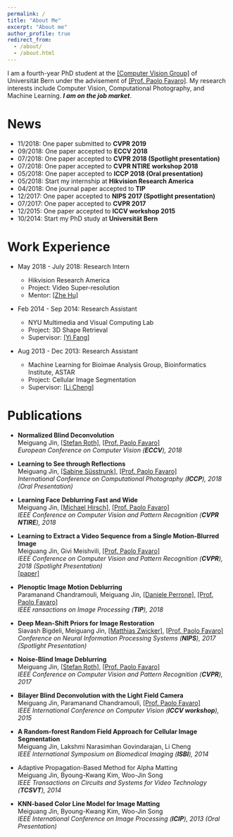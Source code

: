 ```yaml
---
permalink: /
title: "About Me"
excerpt: "About me"
author_profile: true
redirect_from: 
  - /about/
  - /about.html
---
```


I am a fourth-year PhD student at the [[Computer Vision Group]](http://www.cvg.unibe.ch/home/) of Universität Bern under the advisement of [[Prof. Paolo Favaro]](http://www.cvg.unibe.ch/people/favaro). My research interests include Computer Vision, Computational Photography, and Machine Learning. ***I am on the job market***.

News
======
* 11/2018: One paper submitted to **CVPR 2019**
* 09/2018: One paper accepted to **ECCV 2018**
* 07/2018: One paper accepted to **CVPR 2018 (Spotlight presentation)**
* 07/2018: One paper accepted to **CVPR NTIRE workshop 2018**
* 05/2018: One paper accepted to **ICCP 2018 (Oral presentation)**
* 05/2018: Start my internship at **Hikvision Research America**
* 04/2018: One journal paper accepted to **TIP**
* 12/2017: One paper accepted to **NIPS 2017 (Spotlight presentation)**
* 07/2017: One paper accepted to **CVPR 2017**
* 12/2015: One paper accepted to **ICCV workshop 2015**
* 10/2014: Start my PhD study at **Universität Bern** 

Work Experience
======
* May 2018 - July 2018: Research Intern
  * Hikvision Research America
  * Project: Video Super-resolution
  * Mentor: [[Zhe Hu]](https://eng.ucmerced.edu/people/zhu)

* Feb 2014 - Sep 2014: Research Assistant
  * NYU Multimedia and Visual Computing Lab
  * Project: 3D Shape Retrieval
  * Supervisor: [[Yi Fang]](https://nyuad.nyu.edu/en/academics/divisions/engineering/faculty/yi-fang.html)

* Aug 2013 - Dec 2013: Research Assistant
  * Machine Learning for Bioimae Analysis Group, Bioinformatics Institute, ASTAR
  * Project: Cellular Image Segmentation
  * Supervisor: [[Li Cheng]](https://web.bii.a-star.edu.sg/~chengli/)

Publications
======
* **Normalized Blind Deconvolution**  
Meiguang Jin, [[Stefan Roth]](https://www.visinf.tu-darmstadt.de/team_members/sroth/sroth.en.jsp), [[Prof. Paolo Favaro]](http://www.cvg.unibe.ch/people/favaro)  
*European Conference on Computer Vision (**ECCV**), 2018*

* **Learning to See through Reflections**  
Meiguang Jin, [[Sabine Süsstrunk]](https://ivrl.epfl.ch/people/people-susstrunk/), [[Prof. Paolo Favaro]](http://www.cvg.unibe.ch/people/favaro)  
*International Conference on Computational Photography (**ICCP**), 2018 (Oral Presentation)*

* **Learning Face Deblurring Fast and Wide**  
Meiguang Jin, [[Michael Hirsch]](https://ei.is.tuebingen.mpg.de/person/mhirsch), [[Prof. Paolo Favaro]](http://www.cvg.unibe.ch/people/favaro)  
*IEEE Conference on Computer Vision and Pattern Recognition (**CVPR NTIRE**), 2018*

* **Learning to Extract a Video Sequence from a Single Motion-Blurred Image**  
Meiguang Jin, Givi Meishvili, [[Prof. Paolo Favaro]](http://www.cvg.unibe.ch/people/favaro)  
*IEEE Conference on Computer Vision and Pattern Recognition (**CVPR**), 2018 (Spotlight Presentation)*  
[[paper]](http://openaccess.thecvf.com/content_cvpr_2018/papers/Jin_Learning_to_Extract_CVPR_2018_paper.pdf)

* **Plenoptic Image Motion Deblurring**  
Paramanand Chandramouli, Meiguang Jin,  [[Daniele Perrone]](https://danieleperrone.com/), [[Prof. Paolo Favaro]](http://www.cvg.unibe.ch/people/favaro)  
*IEEE ransactions on Image Processing (**TIP**), 2018*

* **Deep Mean-Shift Priors for Image Restoration**  
Siavash Bigdeli, Meiguang Jin, [[Matthias Zwicker]](https://www.cs.umd.edu/~zwicker/), [[Prof. Paolo Favaro]](http://www.cvg.unibe.ch/people/favaro)  
*Conference on Neural Information Processing Systems (**NIPS**), 2017 (Spotlight Presentation)*

* **Noise-Blind Image Deblurring**  
Meiguang Jin, [[Stefan Roth]](https://www.visinf.tu-darmstadt.de/team_members/sroth/sroth.en.jsp), [[Prof. Paolo Favaro]](http://www.cvg.unibe.ch/people/favaro)  
*IEEE Conference on Computer Vision and Pattern Recognition (**CVPR**), 2017*

* **Bilayer Blind Deconvolution with the Light Field Camera**  
Meiguang Jin, Paramanand Chandramouli, [[Prof. Paolo Favaro]](http://www.cvg.unibe.ch/people/favaro)  
*IEEE International Conference on Computer Vision (**ICCV workshop**), 2015*

* **A Random-forest Random Field Approach for Cellular Image Segmentation**  
Meiguang Jin, Lakshmi Narasimhan Govindarajan, Li Cheng  
*IEEE International Symposium on Biomedical Imaging (**ISBI**), 2014*

* Adaptive Propagation-Based Method for Alpha Matting  
Meiguang Jin, Byoung-Kwang Kim, Woo-Jin Song  
*IEEE Transactions on Circuits and Systems for Video Technology (**TCSVT**), 2014*

* **KNN-based Color Line Model for Image Matting**  
Meiguang Jin, Byoung-Kwang Kim, Woo-Jin Song  
*IEEE International Conference on Image Processing (**ICIP**), 2013 (Oral Presentation)*
